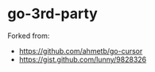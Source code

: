# go-3rd-party

Forked from:

* https://github.com/ahmetb/go-cursor
* https://gist.github.com/lunny/9828326
